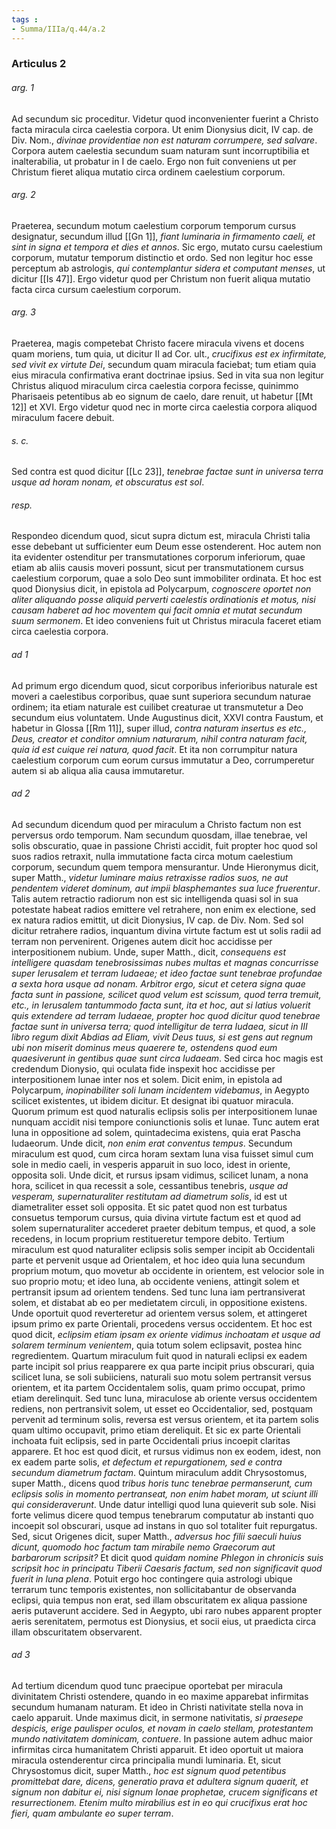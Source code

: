 ```yaml
---
tags : 
- Summa/IIIa/q.44/a.2
---
```


### Articulus 2

###### arg. 1
Ad secundum sic proceditur. Videtur quod inconvenienter fuerint a Christo facta miracula circa caelestia corpora. Ut enim Dionysius dicit, IV cap. de Div. Nom., *divinae providentiae non est naturam corrumpere, sed salvare*. Corpora autem caelestia secundum suam naturam sunt incorruptibilia et inalterabilia, ut probatur in I de caelo. Ergo non fuit conveniens ut per Christum fieret aliqua mutatio circa ordinem caelestium corporum.

###### arg. 2
Praeterea, secundum motum caelestium corporum temporum cursus designatur, secundum illud [[Gn 1]], *fiant luminaria in firmamento caeli, et sint in signa et tempora et dies et annos*. Sic ergo, mutato cursu caelestium corporum, mutatur temporum distinctio et ordo. Sed non legitur hoc esse perceptum ab astrologis, *qui contemplantur sidera et computant menses*, ut dicitur [[Is 47]]. Ergo videtur quod per Christum non fuerit aliqua mutatio facta circa cursum caelestium corporum.

###### arg. 3
Praeterea, magis competebat Christo facere miracula vivens et docens quam moriens, tum quia, ut dicitur II ad Cor. ult., *crucifixus est ex infirmitate, sed vivit ex virtute Dei*, secundum quam miracula faciebat; tum etiam quia eius miracula confirmativa erant doctrinae ipsius. Sed in vita sua non legitur Christus aliquod miraculum circa caelestia corpora fecisse, quinimmo Pharisaeis petentibus ab eo signum de caelo, dare renuit, ut habetur [[Mt 12]] et XVI. Ergo videtur quod nec in morte circa caelestia corpora aliquod miraculum facere debuit.

###### s. c.
Sed contra est quod dicitur [[Lc 23]], *tenebrae factae sunt in universa terra usque ad horam nonam, et obscuratus est sol*.

###### resp.
Respondeo dicendum quod, sicut supra dictum est, miracula Christi talia esse debebant ut sufficienter eum Deum esse ostenderent. Hoc autem non ita evidenter ostenditur per transmutationes corporum inferiorum, quae etiam ab aliis causis moveri possunt, sicut per transmutationem cursus caelestium corporum, quae a solo Deo sunt immobiliter ordinata. Et hoc est quod Dionysius dicit, in epistola ad Polycarpum, *cognoscere oportet non aliter aliquando posse aliquid perverti caelestis ordinationis et motus, nisi causam haberet ad hoc moventem qui facit omnia et mutat secundum suum sermonem*. Et ideo conveniens fuit ut Christus miracula faceret etiam circa caelestia corpora.

###### ad 1
Ad primum ergo dicendum quod, sicut corporibus inferioribus naturale est moveri a caelestibus corporibus, quae sunt superiora secundum naturae ordinem; ita etiam naturale est cuilibet creaturae ut transmutetur a Deo secundum eius voluntatem. Unde Augustinus dicit, XXVI contra Faustum, et habetur in Glossa [[Rm 11]], super illud, *contra naturam insertus es etc., Deus, creator et conditor omnium naturarum, nihil contra naturam facit, quia id est cuique rei natura, quod facit*. Et ita non corrumpitur natura caelestium corporum cum eorum cursus immutatur a Deo, corrumperetur autem si ab aliqua alia causa immutaretur.

###### ad 2
Ad secundum dicendum quod per miraculum a Christo factum non est perversus ordo temporum. Nam secundum quosdam, illae tenebrae, vel solis obscuratio, quae in passione Christi accidit, fuit propter hoc quod sol suos radios retraxit, nulla immutatione facta circa motum caelestium corporum, secundum quem tempora mensurantur. Unde Hieronymus dicit, super Matth., *videtur luminare maius retraxisse radios suos, ne aut pendentem videret dominum, aut impii blasphemantes sua luce fruerentur*. Talis autem retractio radiorum non est sic intelligenda quasi sol in sua potestate habeat radios emittere vel retrahere, non enim ex electione, sed ex natura radios emittit, ut dicit Dionysius, IV cap. de Div. Nom. Sed sol dicitur retrahere radios, inquantum divina virtute factum est ut solis radii ad terram non pervenirent. Origenes autem dicit hoc accidisse per interpositionem nubium. Unde, super Matth., dicit, *consequens est intelligere quasdam tenebrosissimas nubes multas et magnas concurrisse super Ierusalem et terram Iudaeae; et ideo factae sunt tenebrae profundae a sexta hora usque ad nonam. Arbitror ergo, sicut et cetera signa quae facta sunt in passione, scilicet quod velum est scissum, quod terra tremuit, etc., in Ierusalem tantummodo facta sunt, ita et hoc, aut si latius voluerit quis extendere ad terram Iudaeae, propter hoc quod dicitur quod tenebrae factae sunt in universa terra; quod intelligitur de terra Iudaea, sicut in III libro regum dixit Abdias ad Eliam, vivit Deus tuus, si est gens aut regnum ubi non miserit dominus meus quaerere te, ostendens quod eum quaesiverunt in gentibus quae sunt circa Iudaeam*. Sed circa hoc magis est credendum Dionysio, qui oculata fide inspexit hoc accidisse per interpositionem lunae inter nos et solem. Dicit enim, in epistola ad Polycarpum, *inopinabiliter soli lunam incidentem videbamus*, in Aegypto scilicet existentes, ut ibidem dicitur. Et designat ibi quatuor miracula. Quorum primum est quod naturalis eclipsis solis per interpositionem lunae nunquam accidit nisi tempore coniunctionis solis et lunae. Tunc autem erat luna in oppositione ad solem, quintadecima existens, quia erat Pascha Iudaeorum. Unde dicit, *non enim erat conventus tempus*. Secundum miraculum est quod, cum circa horam sextam luna visa fuisset simul cum sole in medio caeli, in vesperis apparuit in suo loco, idest in oriente, opposita soli. Unde dicit, et rursus ipsam vidimus, scilicet lunam, a nona hora, scilicet in qua recessit a sole, cessantibus tenebris, *usque ad vesperam, supernaturaliter restitutam ad diametrum solis*, id est ut diametraliter esset soli opposita. Et sic patet quod non est turbatus consuetus temporum cursus, quia divina virtute factum est et quod ad solem supernaturaliter accederet praeter debitum tempus, et quod, a sole recedens, in locum proprium restitueretur tempore debito. Tertium miraculum est quod naturaliter eclipsis solis semper incipit ab Occidentali parte et pervenit usque ad Orientalem, et hoc ideo quia luna secundum proprium motum, quo movetur ab occidente in orientem, est velocior sole in suo proprio motu; et ideo luna, ab occidente veniens, attingit solem et pertransit ipsum ad orientem tendens. Sed tunc luna iam pertransiverat solem, et distabat ab eo per medietatem circuli, in oppositione existens. Unde oportuit quod reverteretur ad orientem versus solem, et attingeret ipsum primo ex parte Orientali, procedens versus occidentem. Et hoc est quod dicit, *eclipsim etiam ipsam ex oriente vidimus inchoatam et usque ad solarem terminum venientem*, quia totum solem eclipsavit, postea hinc regredientem. Quartum miraculum fuit quod in naturali eclipsi ex eadem parte incipit sol prius reapparere ex qua parte incipit prius obscurari, quia scilicet luna, se soli subiiciens, naturali suo motu solem pertransit versus orientem, et ita partem Occidentalem solis, quam primo occupat, primo etiam derelinquit. Sed tunc luna, miraculose ab oriente versus occidentem rediens, non pertransivit solem, ut esset eo Occidentalior, sed, postquam pervenit ad terminum solis, reversa est versus orientem, et ita partem solis quam ultimo occupavit, primo etiam dereliquit. Et sic ex parte Orientali inchoata fuit eclipsis, sed in parte Occidentali prius incoepit claritas apparere. Et hoc est quod dicit, et rursus vidimus non ex eodem, idest, non ex eadem parte solis, *et defectum et repurgationem, sed e contra secundum diametrum factam*. Quintum miraculum addit Chrysostomus, super Matth., dicens quod *tribus horis tunc tenebrae permanserunt, cum eclipsis solis in momento pertranseat, non enim habet moram, ut sciunt illi qui consideraverunt*. Unde datur intelligi quod luna quieverit sub sole. Nisi forte velimus dicere quod tempus tenebrarum computatur ab instanti quo incoepit sol obscurari, usque ad instans in quo sol totaliter fuit repurgatus. Sed, sicut Origenes dicit, super Matth., *adversus hoc filii saeculi huius dicunt, quomodo hoc factum tam mirabile nemo Graecorum aut barbarorum scripsit?* Et dicit quod *quidam nomine Phlegon in chronicis suis scripsit hoc in principatu Tiberii Caesaris factum, sed non significavit quod fuerit in luna plena*. Potuit ergo hoc contingere quia astrologi ubique terrarum tunc temporis existentes, non sollicitabantur de observanda eclipsi, quia tempus non erat, sed illam obscuritatem ex aliqua passione aeris putaverunt accidere. Sed in Aegypto, ubi raro nubes apparent propter aeris serenitatem, permotus est Dionysius, et socii eius, ut praedicta circa illam obscuritatem observarent.

###### ad 3
Ad tertium dicendum quod tunc praecipue oportebat per miracula divinitatem Christi ostendere, quando in eo maxime apparebat infirmitas secundum humanam naturam. Et ideo in Christi nativitate stella nova in caelo apparuit. Unde maximus dicit, in sermone nativitatis, *si praesepe despicis, erige paulisper oculos, et novam in caelo stellam, protestantem mundo nativitatem dominicam, contuere*. In passione autem adhuc maior infirmitas circa humanitatem Christi apparuit. Et ideo oportuit ut maiora miracula ostenderentur circa principalia mundi luminaria. Et, sicut Chrysostomus dicit, super Matth., *hoc est signum quod petentibus promittebat dare, dicens, generatio prava et adultera signum quaerit, et signum non dabitur ei, nisi signum Ionae prophetae, crucem significans et resurrectionem. Etenim multo mirabilius est in eo qui crucifixus erat hoc fieri, quam ambulante eo super terram*.

